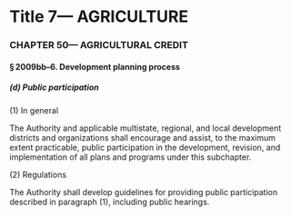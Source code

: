 
# Title 7— AGRICULTURE
### CHAPTER 50— AGRICULTURAL CREDIT
#### § 2009bb–6. Development planning process
##### (d) Public participation

(1) In general

The Authority and applicable multistate, regional, and local development districts and organizations shall encourage and assist, to the maximum extent practicable, public participation in the development, revision, and implementation of all plans and programs under this subchapter.

(2) Regulations

The Authority shall develop guidelines for providing public participation described in paragraph (1), including public hearings.
